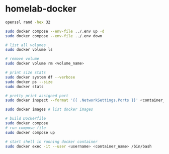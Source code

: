 # homelab-docker

```bash
openssl rand -hex 32
```

```bash
sudo docker compose --env-file ../.env up -d
sudo docker compose --env-file ../.env down
```

```bash
# list all volumes
sudo docker volume ls

# remove volume
sudo docker volume rm <volume_name>
```

```bash
# print size stats
sudo docker system df --verbose
sudo docker ps --size
sudo docker stats
```

```bash
# pretty print assigned port
sudo docker inspect --format '{{ .NetworkSettings.Ports }}' <container_name>
```

```bash
sudo docker images # list docker images
```

```bash
# build Dockerfile
sudo docker compose
# run compose file
sudo docker compose up
```

```bash
# start shell in running docker container
sudo docker exec -it --user <username> <container_name> /bin/bash
```

